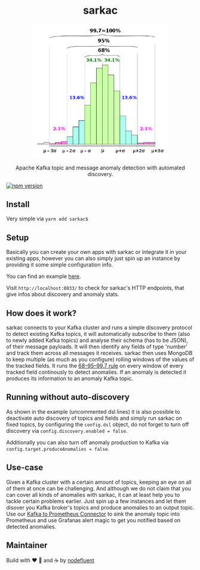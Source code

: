 <h1 align="center">sarkac</h1>
<p align="center">
  <img alt="sarkac" src="553px-Empirical_rule_histogram.svg.png" width="362">
</p>
<p align="center">
  Apache Kafka topic and message anomaly detection with automated discovery.
</p>

[![npm version](https://badge.fury.io/js/sarkac.svg)](https://badge.fury.io/js/sarkac)

## Install

Very simple via `yarn add sarkac`s

## Setup

Basically you can create your own apps with sarkac or integrate it in your existing apps,
however you can also simply just spin up an instance by providing it some simple configuration info.

You can find an example [here](example/example.js).

Visit `http://localhost:8033/` to check for sarkac's HTTP endpoints, that give infos about discovery and
anomaly stats.

## How does it work?

sarkac connects to your Kafka cluster and runs a simple discovery protocol to detect existing Kafka topics,
it will automatically subscribe to them (also to newly added Kafka topics) and analyse their schema (has to be JSON),
of their message payloads. It will then identify any fields of type 'number' and track them across all messages it
receives. sarkac then uses MongoDB to keep multiple (as much as you configure) rolling windows of the values of
the tracked fields. It runs the [68–95–99.7 rule](https://en.wikipedia.org/wiki/68%E2%80%9395%E2%80%9399.7_rule)
on every window of every tracked field continously to detect anomalies.
If an anomaly is detected it produces its information to an anomaly Kafka topic.

## Running without auto-discovery

As shown in the example (uncommented dsl lines) it is also possible to deactivate auto discovery of topics and fields
and simply run sarkac on fixed topics, by configuring the `config.dsl` object, do not forget to turn off discovery via
`config.discovery.enabled = false`.

Additionally you can also turn off anomaly production to Kafka via `config.target.produceAnomalies = false`.

## Use-case

Given a Kafka cluster with a certain amount of topics, keeping an eye on all of them at once can be challenging.
And although we do not claim that you can cover all kinds of anomalies with sarkac, it can at least help you to
tackle certain problems earlier. Just spin up a few instances and let them disover you Kafka broker's topics and produce
anomalies to an output topic. Use our [Kafka to Prometheus Connector](https://github.com/nodefluent/prometheus-kafka-connect)
to sink the anomaly topic into Prometheus and use Grafanas alert magic to get you notified based on detected anomalies.

## Maintainer

Build with :heart: :pizza: and :coffee: by [nodefluent](https://github.com/nodefluent)